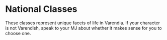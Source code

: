 # National Classes

These classes represent unique facets of life in Varendia. If your character is not Varendish, speak to your MJ about whether
it makes sense for you to choose one.


